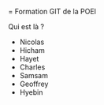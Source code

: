 = Formation GIT de la POEI

Qui est là ?

* Nicolas
* Hicham
* Hayet 
* Charles
* Samsam
* Geoffrey
* Hyebin
